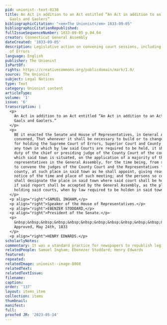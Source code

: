 ```yaml
---
pid: unionist--text-0138
title: An Act in addition to an Act entitled “An Act in addition to an Act concerning
  Gaols and Gaolers”
bibliographicCitation: "<em>The Unionist</em> 1833-09-05"
bibliographicCitationRepublished: 
fullIssueSequenceNumber: 1833-09-05 p.04.64
creator: Connecticut General Assembly
dateCreated: '1833-09-05'
description: Legislative action on convening court sessions, including Supreme Court
  of Errors
language: English
publisher: The Unionist
IsPartOf: 
rights: https://creativecommons.org/publicdomain/mark/1.0/
source: The Unionist
subject: Legal Notices
type: Text
category: Unionist content
articleType: 
volume: '1'
issue: '6'
transcription: |
  <p>
    An Act in addition to an Act entitled “An Act in addition to an Act concerning
    Gaols and Gaolers.”
  </p>
  <p>
    BE it enacted the Senate and House of Representatives, in General Assembly
    convened, That whenever it shall be necessary to build or to change the place
    for holding the Supreme Court of Errors, Superior Court and County Court, in
    any town in which by law said Courts are required to be held, it shall be the
    duty of the chief or presiding judge of the County Court of the county in
    which said town is situated, on the application of a majority of the
    representatives in the General Assembly, for the time being, from said county,
    to convene the judges of the County Court and the Representatives from said
    county, at such place in said town as he shall appoint, giving reasonable
    notice of the time and place of such meeting; and the persons so convened,
    shall designate the place in said town where said court shall be holden; and
    if said report shall be accepted by the General Assembly, as the place for
    holding said courts, when by law required to be holden in said towns.
  </p>
  <p align="right">SAMUEL INGHAM,</p>
  <p align="right">Speaker of the House of Representatives.</p>
  <p align="right">EBENZER STODDARD,</p>
  <p align="right">President of the Senate.</p>
  <p>
    &nbsp;&nbsp;&nbsp;&nbsp;&nbsp;&nbsp;&nbsp;&nbsp;&nbsp;&nbsp;&nbsp;&nbsp;&nbsp;&nbsp;&nbsp;&nbsp;&nbsp;&nbsp;&nbsp;&nbsp;&nbsp;&nbsp;&nbsp;&nbsp;&nbsp;&nbsp;&nbsp;&nbsp;&nbsp;&nbsp;&nbsp;&nbsp;&nbsp;&nbsp;&nbsp;&nbsp;&nbsp;&nbsp;&nbsp;&nbsp;&nbsp;&nbsp;&nbsp;&nbsp;&nbsp;&nbsp;&nbsp;&nbsp;&nbsp;&nbsp;&nbsp;&nbsp;&nbsp;&nbsp;&nbsp;&nbsp;&nbsp;&nbsp;&nbsp;&nbsp;&nbsp;&nbsp;&nbsp;&nbsp;&nbsp;&nbsp;&nbsp;&nbsp;&nbsp;&nbsp;&nbsp;&nbsp;&nbsp;&nbsp;&nbsp;&nbsp;&nbsp;&nbsp;&nbsp;&nbsp;&nbsp;&nbsp;&nbsp;
    Approved, May 24th, 1833
  </p>
  <p align="right">HENRY EDWARDS.</p>
scholarlyNotes: 
commentary: It was a standard practice for newspapers to republish legislative acts
relatedPeople: Samuel Ingham; Ebenezer Stoddard; Henry Edwards
featured: 
repeated: 
relatedImage: unionist--image-0008
relatedText: 
relatedTextIssue: 
filename: 
caption: 
order: '137'
layout: items_item
collection: items
thumbnail: 
manifest: 
full: 
proofed JR: '2023-05-14'
---
```

